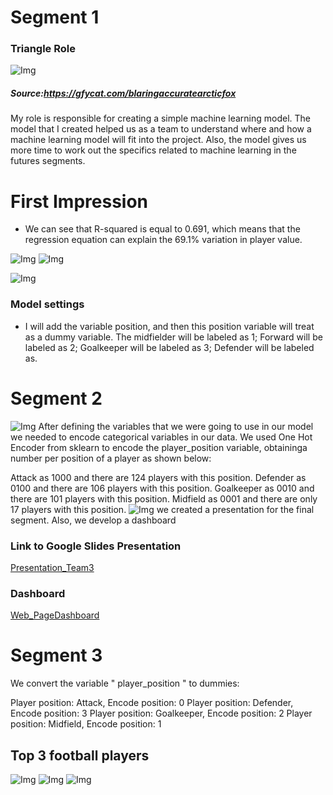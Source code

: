 
# Segment 1

### Triangle Role

![Img](https://github.com/Edgarhv/Predicting-Football-soccer-using-a-Machine-Learning-Model/blob/7a4fd1b4b64849be725836da1b73f3cbc0f3b30a/BlaringAccurateArcticfox-mobile.gif)
##### Source:https://gfycat.com/blaringaccuratearcticfox

My role is responsible for creating a simple machine learning model. The model that I created helped us as a team to understand where and how a machine learning model will fit into the project. Also, the model gives us more time to work out the specifics related to machine learning in the futures segments.

# First Impression
- We can see that R-squared is equal to 0.691, which means that the regression equation can explain the 69.1% variation in player value.

![Img](https://github.com/Edgarhv/Predicting-Football-soccer-using-a-Machine-Learning-Model/blob/718e428415bb97be370d9682df8f0e11957c2468/Images/img_segment1.png)
![Img](https://github.com/Edgarhv/Predicting-Football-soccer-using-a-Machine-Learning-Model/blob/718e428415bb97be370d9682df8f0e11957c2468/Images/img_segment1.2.png)

![Img](https://github.com/Edgarhv/Predicting-Football-soccer-using-a-Machine-Learning-Model/blob/ab986e3d2b3c643975ecc26a4bba3ed6c069801c/Images/Dumies.png)

### Model settings  

- I will add the variable position, and then this position variable will treat as a dummy variable. The midfielder will be labeled as 1; Forward will be labeled as 2; Goalkeeper will be labeled as 3; Defender will be labeled as.


# Segment 2

![Img](https://github.com/Edgarhv/Predicting-Football-soccer-using-a-Machine-Learning-Model/blob/451a020a6d633ba5f215c11b8bb2d33d6f16bd39/Images/descarga.png)
After defining the variables that we were going to use in our model we needed to encode categorical variables in our data. We used One Hot Encoder from sklearn to encode the player_position variable, obtaininga number per position of a player as shown below:

Attack as 1000 and there are 124 players with this position.
Defender as 0100 and there are 106 players with this position.
Goalkeeper as 0010 and there are 101 players with this position.
Midfield as 0001 and there are only 17 players with this position.
![Img](https://github.com/Edgarhv/Predicting-Football-soccer-using-a-Machine-Learning-Model/blob/58a35b17f9209e3cde206a83d8f0ea959071aa8a/Images/correlation_heatmap.png)
we created a presentation for the final segment. Also, we develop a dashboard
### Link to Google Slides Presentation
[Presentation_Team3](https://docs.google.com/presentation/d/1ABp-GkqQUZYdRsoX6pAX-By1u8ZcKY6oNnCJunGCxJk/edit?usp=sharing)
### Dashboard
[Web_PageDashboard](https://sites.google.com/view/team3bootcamp/dashboard)

# Segment 3
We convert the variable " player_position " to dummies:

Player position: Attack, Encode position: 0
Player position: Defender, Encode position: 3
Player position: Goalkeeper, Encode position: 2
Player position: Midfield, Encode position: 1	

## Top 3 football players
![Img](https://github.com/Edgarhv/Predicting-Football-soccer-using-a-Machine-Learning-Model/blob/782c742abb7eef76cb856556bceb649d42db6943/Images/cr7.png)
![Img](https://github.com/Edgarhv/Predicting-Football-soccer-using-a-Machine-Learning-Model/blob/d8ae8490c325c0272da02425f6ac8477397d35d3/Images/Ney.png)
![Img](https://github.com/Edgarhv/Predicting-Football-soccer-using-a-Machine-Learning-Model/blob/67fb0226f59664aa2634f2f59bf0714ff6512581/Images/Messi.png)
